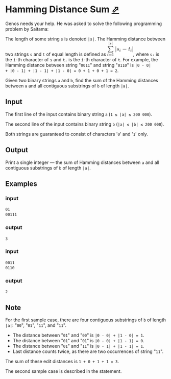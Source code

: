 # Hamming Distance Sum [⬀](https://codeforces.com/contest/608/problem/B)

Genos needs your help. He was asked to solve the following programming problem by Saitama:

The length of some string `s` is denoted `|s|`. The Hamming distance between two strings `s` and `t` of equal length is defined as ![](608-b.png), where `sᵢ` is the `i`-th character of `s` and `tᵢ` is the `i`-th character of `t`. For example, the Hamming distance between string "`0011`" and string "`0110`" is `|0 - 0| + |0 - 1| + |1 - 1| + |1 - 0| = 0 + 1 + 0 + 1 = 2`.

Given two binary strings `a` and `b`, find the sum of the Hamming distances between `a` and all contiguous substrings of `b` of length `|a|`.

## Input

The first line of the input contains binary string `a` (`1 ≤ |a| ≤ 200 000`).

The second line of the input contains binary string `b` (`|a| ≤ |b| ≤ 200 000`).

Both strings are guaranteed to consist of characters '`0`' and '`1`' only.

## Output

Print a single integer — the sum of Hamming distances between `a` and all contiguous substrings of `b` of length `|a|`.

## Examples

### input
```
01
00111
```

### output
```
3
```

### input
```
0011
0110
```

### output
```
2
```

## Note

For the first sample case, there are four contiguous substrings of `b` of length `|a|`: "`00`", "`01`", "`11`", and "`11`". 
- The distance between "`01`" and "`00`" is `|0 - 0| + |1 - 0| = 1`. 
- The distance between "`01`" and "`01`" is `|0 - 0| + |1 - 1| = 0`. 
- The distance between "`01`" and "`11`" is `|0 - 1| + |1 - 1| = 1`. 
- Last distance counts twice, as there are two occurrences of string "`11`". 

The sum of these edit distances is `1 + 0 + 1 + 1 = 3`.

The second sample case is described in the statement.

